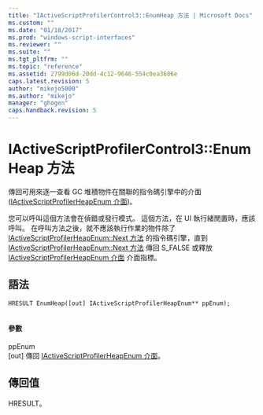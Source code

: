 ```yaml
---
title: "IActiveScriptProfilerControl3::EnumHeap 方法 | Microsoft Docs"
ms.custom: ""
ms.date: "01/18/2017"
ms.prod: "windows-script-interfaces"
ms.reviewer: ""
ms.suite: ""
ms.tgt_pltfrm: ""
ms.topic: "reference"
ms.assetid: 2799d06d-20dd-4c12-9646-554c0ea3606e
caps.latest.revision: 5
author: "mikejo5000"
ms.author: "mikejo"
manager: "ghogen"
caps.handback.revision: 5
---
```

# IActiveScriptProfilerControl3::EnumHeap 方法
傳回可用來逐一查看 GC 堆積物件在關聯的指令碼引擎中的介面 \([IActiveScriptProfilerHeapEnum 介面](../../winscript/reference/iactivescriptprofilerheapenum-interface.md)\)。  
  
 您可以呼叫這個方法會在偵錯或發行模式。  這個方法，在 UI 執行緒閒置時，應該呼叫。  在呼叫方法之後，就不應該執行作業的物件除了 [IActiveScriptProfilerHeapEnum::Next 方法](../../winscript/reference/iactivescriptprofilerheapenum-next-method.md) 的指令碼引擎，直到 [IActiveScriptProfilerHeapEnum::Next 方法](../../winscript/reference/iactivescriptprofilerheapenum-next-method.md) 傳回 S\_FALSE 或釋放 [IActiveScriptProfilerHeapEnum 介面](../../winscript/reference/iactivescriptprofilerheapenum-interface.md) 介面指標。  
  
## 語法  
  
```  
HRESULT EnumHeap([out] IActiveScriptProfilerHeapEnum** ppEnum);  
  
```  
  
#### 參數  
 ppEnum  
 \[out\] 傳回 [IActiveScriptProfilerHeapEnum 介面](../../winscript/reference/iactivescriptprofilerheapenum-interface.md)。  
  
## 傳回值  
 HRESULT。